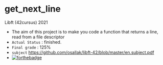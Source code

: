 # get_next_line
Libft (42cursus) 2021
- The aim of this project is to make you code a function that returns a line, read from a file descriptor
- ``Actual Status`` : finished.
- ``Final grade``        : 125%
- ``subject`` https://github.com/osallak/libft-42/blob/master/en.subject.pdf
 - [![forthebadge](https://forthebadge.com/images/badges/made-with-c.svg)](https://forthebadge.com)
